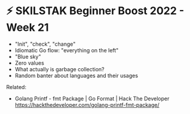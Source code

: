 # ⚡ SKILSTAK Beginner Boost 2022 - Week 21

* "Init", "check", "change"
* Idiomatic Go flow: "everything on the left"
* "Blue sky"
* Zero values
* What actually is garbage collection?
* Random banter about languages and their usages

Related:

* Golang Printf - fmt Package \| Go Format \| Hack The Developer  
  https://hackthedeveloper.com/golang-printf-fmt-package/
